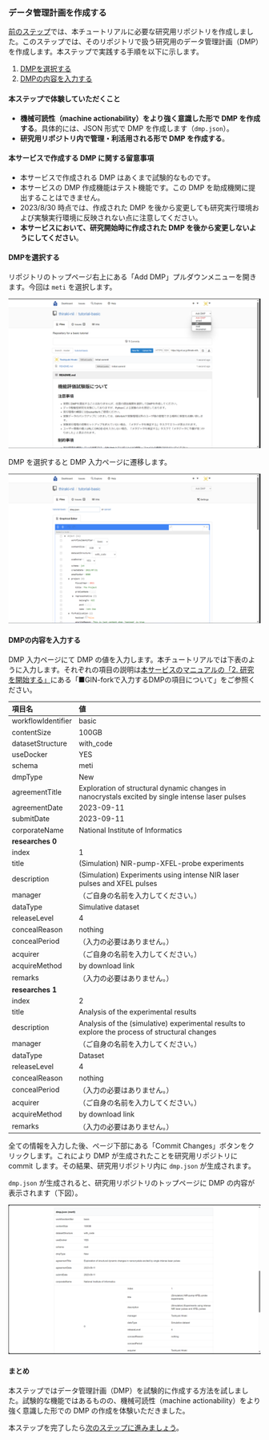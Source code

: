 ### データ管理計画を作成する

[前のステップ](./create_repository.md)では、本チュートリアルに必要な研究用リポジトリを作成しました。このステップでは、そのリポジトリで扱う研究用のデータ管理計画（DMP）を作成します。本ステップで実践する手順を以下に示します。

1. [DMPを選択する](#DMPを選択する)
1. [DMPの内容を入力する](#DMPの内容を入力する)

#### 本ステップで体験していただくこと

* **機械可読性（machine actionability）をより強く意識した形で DMP を作成する**。具体的には、JSON 形式で DMP を作成します（`dmp.json`）。
* **研究用リポジトリ内で管理・利活用される形で DMP を作成する**。

#### 本サービスで作成する DMP に関する留意事項

* 本サービスで作成される DMP はあくまで試験的なものです。
* 本サービスの DMP 作成機能はテスト機能です。この DMP を助成機関に提出することはできません。
* 2023/8/30 時点では、作成された DMP を後から変更しても研究実行環境および実験実行環境に反映されない点に注意してください。
* **本サービスにおいて、研究開始時に作成された DMP を後から変更しないようにしてください**。

#### DMPを選択する

リポジトリのトップページ右上にある「Add DMP」プルダウンメニューを開きます。今回は `meti` を選択します。

![](./images/choose_dmp.png)

DMP を選択すると DMP 入力ページに遷移します。

![](./images/create_new_dmp.png)

#### DMPの内容を入力する

DMP 入力ページにて DMP の値を入力します。本チュートリアルでは下表のように入力します。それぞれの項目の説明は[本サービスのマニュアルの「2. 研究を開始する」](https://support.rdm.nii.ac.jp/usermanual/60/#start_er)にある「■GIN-forkで入力するDMPの項目について」をご参照ください。

|項目名|値|
|:---|:---|
|workflowIdentifier | basic |
|contentSize | 100GB |
| datasetStructure | with_code |
| useDocker | YES |
| schema | meti |
| dmpType | New |
| agreementTitle | Exploration of structural dynamic changes in nanocrystals excited by single intense laser pulses |
| agreementDate | 2023-09-11 |
| submitDate | 2023-09-11 |
| corporateName | National Institute of Informatics |
| **researches 0** ||
| index | 1|
| title | (Simulation) NIR-pump-XFEL-probe experiments |
| description | (Simulation) Experiments using intense NIR laser pulses and XFEL pulses|
| manager| （ご自身の名前を入力してください。） |
|dataType | Simulative dataset |
| releaseLevel | 4|
| concealReason | nothing |
| concealPeriod | （入力の必要はありません。）|
| acquirer | （ご自身の名前を入力してください。）|
| acquireMethod	| by download link |
| remarks | （入力の必要はありません。）|
| **researches 1** ||
| index | 2|
| title | Analysis of the experimental results |
| description | Analysis of the (simulative) experimental results to explore the process of structural changes |
| manager| （ご自身の名前を入力してください。） |
|dataType | Dataset |
| releaseLevel | 4 |
| concealReason | nothing |
| concealPeriod | （入力の必要はありません。）|
| acquirer | （ご自身の名前を入力してください。）|
| acquireMethod	| by download link |
| remarks | （入力の必要はありません。）|

全ての情報を入力した後、ページ下部にある「Commit Changes」ボタンをクリックします。これにより DMP が生成されたことを研究用リポジトリに commit します。その結果、研究用リポジトリ内に `dmp.json` が生成されます。

`dmp.json` が生成されると、研究用リポジトリのトップページに DMP の内容が表示されます（下図）。

![](./images/repo_top_dmp.png)

#### まとめ

本ステップではデータ管理計画（DMP）を試験的に作成する方法を試しました。試験的な機能ではあるものの、機械可読性（machine actionability）をより強く意識した形での DMP の作成を体験いただきました。

本ステップを完了したら[次のステップに進みましょう](./create_madmp.md)。

